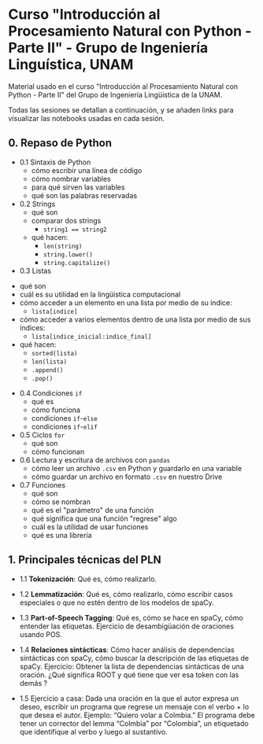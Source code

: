 # Curso "Introducción al Procesamiento Natural con Python - Parte II" - Grupo de Ingeniería Linguística, UNAM
Material usado en el curso "Introducción al Procesamiento Natural con Python - Parte II" del Grupo de Ingeniería Lingüistica de la UNAM.

Todas las sesiones se detallan a continuación, y se añaden links para visualizar las notebooks usadas en cada sesión.

## 0. Repaso de Python
* 0.1 Sintaxis de Python
  - cómo escribir una línea de código
  - cómo nombrar variables
  - para qué sirven las variables
  - qué son las palabras reservadas
* 0.2 Strings
  - qué son
  - comparar dos strings
    - `string1 == string2`
  - qué hacen:
    - `len(string)`
    - `string.lower()`
    - `string.capitalize()`
*  0.3 Listas
  - qué son
  - cuál es su utilidad en la lingüistica computacional
  - cómo acceder a un elemento en una lista por medio de su índice:
    - `lista[indice]`
  - cómo acceder a varios elementos dentro de una lista por medio de sus índices:
    - `lista[indice_inicial:indice_final]`
  - qué hacen: 
    - `sorted(lista)`
    - `len(lista)`
    - `.append()`
    - `.pop()`
* 0.4 Condiciones `if`
  - qué es
  - cómo funciona
  - condiciones `if`-`else`
  - condiciones `if`-`elif`
* 0.5 Ciclos `for`
  - qué son
  - cómo funcionan
* 0.6 Lectura y escritura de archivos con `pandas`
  - cómo leer un archivo `.csv` en Python y guardarlo en una variable
  - cómo guardar un archivo en formato `.csv` en nuestro Drive
* 0.7 Funciones
  - qué son
  - cómo se nombran
  - qué es el "parámetro" de una función
  - qué significa que una función "regrese" algo
  - cuál es la utilidad de usar funciones
  - qué es una librería 

## 1. Principales técnicas del PLN

* 1.1 **Tokenización**: Qué es, cómo realizarlo.

* 1.2  **Lemmatización**: Qué es, cómo realizarlo, cómo escribir casos especiales o que no estén dentro de los modelos de spaCy.

* 1.3  **Part-of-Speech Tagging**: Qué es, cómo se hace en spaCy, cómo entender las etiquetas. Ejercicio de desambigüación de oraciones usando POS.

* 1.4  **Relaciones sintácticas**: Cómo hacer análisis de dependencias sintácticas con spaCy, cómo buscar la descripción de las etiquetas de spaCy. Ejercicio: Obtener la lista de dependencias sintácticas de una oración. ¿Qué significa ROOT y qué tiene que ver esa token con las demás ?

* 1.5  Ejercicio a casa: Dada una oración en la que el autor expresa un deseo, escribir un programa que regrese un mensaje con el verbo + lo que desea el autor. Ejemplo: “Quiero volar a Colmbia.” El programa debe tener un corrector del lemma “Colmbia” por “Colombia”, un etiquetado que identifique al verbo y luego al sustantivo.
